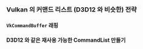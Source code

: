 ### Vulkan 의 커맨드 리스트 (D3D12 와 비슷한) 전략

#### `VkCommandBuffer` 래핑

#### D3D12 와 같은 재사용 가능한 CommandList 만들기

